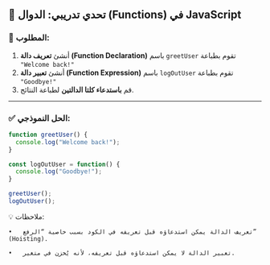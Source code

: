 ## 🧪 تحدي تدريبي: الدوال (Functions) في JavaScript

### 🎯 المطلوب:

1. أنشئ **تعريف دالة (Function Declaration)** باسم `greetUser` تقوم بطباعة `"Welcome back!"`
2. أنشئ **تعبير دالة (Function Expression)** باسم `logOutUser` تقوم بطباعة `"Goodbye!"`
3. قم **باستدعاء كلتا الدالتين** لطباعة النتائج.

---

### ✅ الحل النموذجي:

```javascript
function greetUser() {
  console.log("Welcome back!");
}

const logOutUser = function() {
  console.log("Goodbye!");
}

greetUser();
logOutUser();
```
💡 ملاحظات:

	•	تعريف الدالة يمكن استدعاؤه قبل تعريفه في الكود بسبب خاصية “الرفع” (Hoisting).

	•	تعبير الدالة لا يمكن استدعاؤه قبل تعريفه، لأنه يُخزن في متغير.